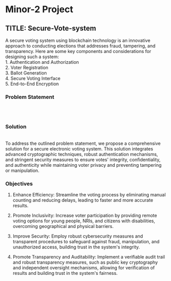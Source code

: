 # Minor-2 Project
<H2>TITLE: Secure-Vote-system</H2> 
A secure voting system using blockchain technology is an innovative approach to conducting elections that addresses fraud, tampering, and transparency. Here are some key components and considerations for designing such a system:<br>
 1.	Authentication and Authorization<br>
2.	Voter Registration<br>
3.	Ballot Generation<br>
4.	Secure Voting Interface<br>
5.	End-to-End Encryption<br>

<H3>Problem Statement</H3>
<br><br>

<H3>Solution</H3>

<br>To address the outlined problem statement, we propose a comprehensive solution for a secure electronic voting system. This solution integrates advanced cryptographic techniques, robust authentication mechanisms, and stringent security measures to ensure votes' integrity, confidentiality, and authenticity while maintaining voter privacy and preventing tampering or manipulation. <br>

<H3>Objectives</H3>

1. Enhance Efficiency: Streamline the voting process by eliminating manual counting and reducing delays, leading to faster and more accurate results. <br>

2. Promote Inclusivity: Increase voter participation by providing remote voting options for young people, NRIs, and citizens with disabilities, overcoming geographical and physical barriers.  <br>

3. Improve Security: Employ robust cybersecurity measures and transparent procedures to safeguard against fraud, manipulation, and unauthorized access, building trust in the system's integrity.  <br>

4. Promote Transparency and Auditability: Implement a verifiable audit trail and robust transparency measures, such as public key cryptography and independent oversight mechanisms, allowing for verification of results and building trust in the system's fairness.  <br>
